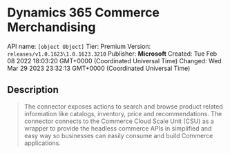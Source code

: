 # Dynamics 365 Commerce Merchandising
API name: `[object Object]`
Tier: Premium
Version: `releases/v1.0.1623\1.0.1623.3210`
Publisher: **Microsoft**
Created: Tue Feb 08 2022 18:03:20 GMT+0000 (Coordinated Universal Time)
Changed: Wed Mar 29 2023 23:32:13 GMT+0000 (Coordinated Universal Time)

## Description
> The connector exposes actions to search and browse product related information like catalogs, inventory, price and recommendations. The connector connects to the Commerce Cloud Scale Unit (CSU) as a wrapper to provide the headless commerce APIs in simplified and easy way so businesses can easily consume and build Commerce applications.
